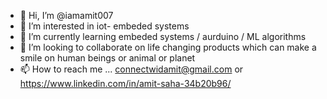- 👋 Hi, I’m @iamamit007
- 👀 I’m interested in iot- embeded systems 
- 🌱 I’m currently learning embeded systems / aurduino / ML algorithms
- 💞️ I’m looking to collaborate on life changing products which can make a smile on human beings or animal or planet
- 📫 How to reach me ... connectwidamit@gmail.com or https://www.linkedin.com/in/amit-saha-34b20b96/

<!---
iamamit007/iamamit007 is a ✨ special ✨ repository because its `README.md` (this file) appears on your GitHub profile.
You can click the Preview link to take a look at your changes.
--->
